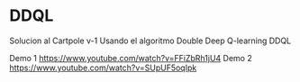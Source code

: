 # DDQL
Solucion al Cartpole v-1 Usando el algoritmo Double Deep Q-learning DDQL

Demo 1 https://www.youtube.com/watch?v=FFiZbRh1jU4
Demo 2 https://www.youtube.com/watch?v=SUpUF5oqIpk
